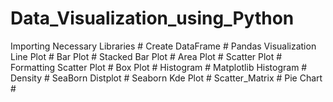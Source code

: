 # Data_Visualization_using_Python


Importing Necessary Libraries #
Create DataFrame #
Pandas Visualization Line Plot #
Bar Plot #
Stacked Bar Plot #
Area Plot #
Scatter Plot #
Formatting Scatter Plot #
Box Plot #
Histogram #
Matplotlib Histogram # 
Density #
SeaBorn Distplot #
Seaborn Kde Plot #
Scatter_Matrix #
Pie Chart #
